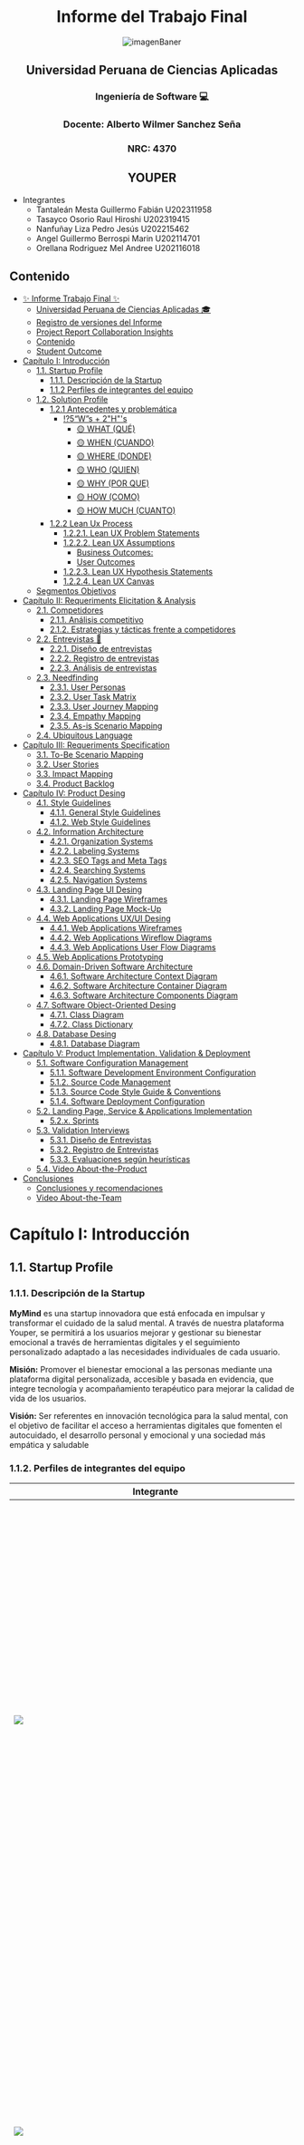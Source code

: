 <div align ="center">

# Informe del Trabajo Final
![imagenBaner](resources/Banner-UPC.png)

## Universidad Peruana de Ciencias Aplicadas
### Ingeniería de Software 💻
### Docente: Alberto Wilmer Sanchez Seña
### NRC: 4370
## YOUPER 


<div align = "left">

* Integrantes
    * Tantaleán Mesta Guillermo Fabián U202311958
    * Tasayco Osorio Raul Hiroshi U202319415
    * Nanfuñay Liza Pedro Jesús U202215462
    * Angel Guillermo Berrospi Marin U202114701
    * Orellana Rodriguez Mel Andree U202116018

<div>

## Contenido

- [✨ Informe Trabajo Final ✨](#-informe-trabajo-final-)
    - [Universidad Peruana de Ciencias Aplicadas 🎓](#universidad-peruana-de-ciencias-aplicadas-)
  - [Registro de versiones del Informe](#registro-de-versiones-del-informe)
  - [Project Report Collaboration Insights](#project-report-collaboration-insights)
  - [Contenido](#contenido)
  - [Student Outcome](#student-outcome)
- [Capítulo I: Introducción](#capítulo-i-introducción)
  - [1.1. Startup Profile](#11-startup-profile)
    - [1.1.1. Descripción de la Startup](#111-descripción-de-la-startup)
    - [1.1.2 Perfiles de integrantes del equipo](#112-perfiles-de-integrantes-del-equipo)
  - [1.2. Solution Profile](#12-solution-profile)
    - [1.2.1 Antecedentes y problemática](#121-antecedentes-y-problemática)
      - [⁉️5“W”s + 2"H"'s](#️5ws--2hs)
        - [🟡 WHAT (QUÉ)](#-what-qué)
        - [🟡 WHEN (CUANDO)](#-when-cuando)
        - [🟡 WHERE (DONDE)](#-where-donde)
        - [🟡 WHO (QUIEN)](#-who-quien)
        - [🟡 WHY (POR QUE)](#-why-por-que)
        - [🟡 HOW (COMO)](#-how-como)
        - [🟡 HOW MUCH (CUANTO)](#-how-much-cuanto)
    - [1.2.2 Lean Ux Process](#122-lean-ux-process)
      - [1.2.2.1. Lean UX Problem Statements](#1221-lean-ux-problem-statements)
      - [1.2.2.2. Lean UX Assumptions](#1222-lean-ux-assumptions)
        - [Business Outcomes:](#business-outcomes)
        - [User Outcomes](#user-outcomes)
      - [1.2.2.3. Lean UX Hypothesis Statements](#1223-lean-ux-hypothesis-statements)
      - [1.2.2.4. Lean UX Canvas](#1224-lean-ux-canvas)
  - [Segmentos Objetivos](#segmentos-objetivos)
- [Capítulo II: Requeriments Elicitation \& Analysis](#capítulo-ii-requeriments-elicitation--analysis)
  - [2.1. Competidores](#21-competidores)
    - [2.1.1. Análisis competitivo](#211-análisis-competitivo)
    - [2.1.2. Estrategias y tácticas frente a competidores](#212-estrategias-y-tácticas-frente-a-competidores)
  - [2.2. Entrevistas 📝](#22-entrevistas-)
    - [2.2.1. Diseño de entrevistas](#221-diseño-de-entrevistas)
    - [2.2.2. Registro de entrevistas](#222-registro-de-entrevistas)
    - [2.2.3. Análisis de entrevistas](#223-análisis-de-entrevistas)
  - [2.3. Needfinding](#23-needfinding)
    - [2.3.1. User Personas](#231-user-personas)
    - [2.3.2. User Task Matrix](#232-user-task-matrix)
    - [2.3.3. User Journey Mapping](#233-user-journey-mapping)
    - [2.3.4. Empathy Mapping](#234-empathy-mapping)
    - [2.3.5. As-is Scenario Mapping](#235-as-is-scenario-mapping)
  - [2.4. Ubiquitous Language](#24-ubiquitous-language)
- [Capítulo III: Requeriments Specification](#capítulo-iii-requeriments-specification)
  - [3.1. To-Be Scenario Mapping](#31-to-be-scenario-mapping)
  - [3.2. User Stories](#32-user-stories)
  - [3.3. Impact Mapping](#33-impact-mapping)
  - [3.4. Product Backlog](#34-product-backlog)
- [Capítulo IV: Product Desing](#capítulo-iv-product-desing)
  - [4.1. Style Guidelines](#41-style-guidelines)
    - [4.1.1. General Style Guidelines](#411-general-style-guidelines)
    - [4.1.2. Web Style Guidelines](#412-web-style-guidelines)
  - [4.2. Information Architecture](#42-information-architecture)
    - [4.2.1. Organization Systems](#421-organization-systems)
    - [4.2.2. Labeling Systems](#422-labeling-systems)
    - [4.2.3. SEO Tags and Meta Tags](#423-seo-tags-and-meta-tags)
    - [4.2.4. Searching Systems](#424-searching-systems)
    - [4.2.5. Navigation Systems](#425-navigation-systems)
  - [4.3. Landing Page UI Desing](#43-landing-page-ui-desing)
    - [4.3.1. Landing Page Wireframes](#431-landing-page-wireframes)
    - [4.3.2. Landing Page Mock-Up](#432-landing-page-mock-up)
  - [4.4. Web Applications UX/UI Desing](#44-web-applications-uxui-desing)
    - [4.4.1. Web Applications Wireframes](#441-web-applications-wireframes)
    - [4.4.2. Web Applications Wireflow Diagrams](#442-web-applications-wireflow-diagrams)
    - [4.4.3. Web Applications User Flow Diagrams](#443-web-applications-user-flow-diagrams)
  - [4.5. Web Applications Prototyping](#45-web-applications-prototyping)
  - [4.6. Domain-Driven Software Architecture](#46-domain-driven-software-architecture)
    - [4.6.1. Software Architecture Context Diagram](#461-software-architecture-context-diagram)
    - [4.6.2. Software Architecture Container Diagram](#462-software-architecture-container-diagram)
    - [4.6.3. Software Architecture Components Diagram](#463-software-architecture-components-diagram)
  - [4.7. Software Object-Oriented Desing](#47-software-object-oriented-desing)
    - [4.7.1. Class Diagram](#471-class-diagram)
    - [4.7.2. Class Dictionary](#472-class-dictionary)
  - [4.8. Database Desing](#48-database-desing)
    - [4.8.1. Database Diagram](#481-database-diagram)
- [Capítulo V: Product Implementation, Validation \& Deployment](#capítulo-v-product-implementation-validation--deployment)
  - [5.1. Software Configuration Management](#51-software-configuration-management)
    - [5.1.1. Software Development Environment Configuration](#511-software-development-environment-configuration)
    - [5.1.2. Source Code Management](#512-source-code-management)
    - [5.1.3. Source Code Style Guide \& Conventions](#513-source-code-style-guide--conventions)
    - [5.1.4. Software Deployment Configuration](#514-software-deployment-configuration)
  - [5.2. Landing Page, Service \& Applications Implementation](#52-landing-page-service--applications-implementation)
    - [5.2.x. Sprints](#52x-sprints)
  - [5.3. Validation Interviews](#53-validation-interviews)
    - [5.3.1. Diseño de Entrevistas](#531-diseño-de-entrevistas)
    - [5.3.2. Registro de Entrevistas](#532-registro-de-entrevistas)
    - [5.3.3. Evaluaciones según heurísticas](#533-evaluaciones-según-heurísticas)
  - [5.4. Video About-the-Product](#54-video-about-the-product)
- [Conclusiones](#conclusiones)
  - [Conclusiones y recomendaciones](#conclusiones-y-recomendaciones)
  - [Video About-the-Team](#video-about-the-team)

# Capítulo I: Introducción

## 1.1. Startup Profile

### 1.1.1. Descripción de la Startup

**MyMind** es una startup innovadora que está enfocada en impulsar y transformar el cuidado de la salud mental. A través de nuestra plataforma Youper, se permitirá a los usuarios mejorar y gestionar su bienestar emocional a través de herramientas digitales y el seguimiento personalizado adaptado a las necesidades individuales de cada usuario.

**Misión:** Promover el bienestar emocional a las personas mediante una plataforma digital personalizada, accesible y basada en evidencia, que integre tecnología y acompañamiento terapéutico para mejorar la calidad de vida de los usuarios.

**Visión:** Ser referentes en innovación tecnológica para la salud mental, con el objetivo de facilitar el acceso a herramientas digitales que fomenten el autocuidado, el desarrollo personal y emocional y una sociedad más empática y saludable

### 1.1.2. Perfiles de integrantes del equipo

| Integrante | Descripción |
|-|-|
| |  |
| <img src="resources/PedroNanfuñay_Profile.jpg"> | Me llamo Pedro Jesús Nanfuñay Liza, estudiante de la carrera de Ingeniería de Software. Me considero una persona responsable, perseverante y siempre dispuesto a trabajar en equipo. Tengo conocimientos en lenguajes de programación como C++ y Python; en desarrollo web como HTML, CSS y JavaScript; en base de datos relacionales y no relacionales como SQL y MongoDB; y en frameworks como Angular y PrimeVue. Espero poder aportar de manera positiva al equipo y cumplir con los objetivos establecidos. |
| <img src="resources/Angel_Berrospi_Profile.jpg"> | Me llamo Angel Guillermo Berrospi, soy estudiante de ingeniería de software, me considero una persona responsable y sociable con mis compañeros dando siempre alternativas de solución ante los problemas, me gusta aprender más sobre la tecnología y cómo progresa conforme pase el tiempo. Puedo brindar aporte al equipo por los conocimientos de programación cómo C++, SQL, y un poco de Python, HTML y CSS. Por lo tanto de esta forma trato de mejorar siempre cómo persona y profesional. |
| <img src="resources/GuillermoTantalean_Profile.jpg" width="500"> | Me llamo Guillermo Tantaleán, soy estudiante de la carrera de Ingeniería de Software, actualmente cursando el quinto ciclo. Tengo habilidades para comunicarme acertivamente, me enfoco en el desarrollo de aplicaciones web y móvil, tengo conocimientos de business management, leadership, emprendimientos y negocios. Soy un amante de la tecnología y del buen café. Tengo buenas habilidades de trabajo en equipo. Domino lenguajes como Swift, Python, y C++. |
| |  |
| |  |

## 1.2. Solution Profile

### 1.2.1 Antecedentes y problemática

| LAS 5W y 2H | Pregunta | Descripción |
|-------------|----------|-------------|
| What? | ¿Cuál es el problema?  | La falta de acceso oportuno, económico y personalizado a procesos terapéuticos, agravada por barreras como el costo, el tiempo y la escasa disponibilidad de atención profesional. Esto impide que muchas personas enfrenten adecuadamente sus problemas de salud mental. |
| Why? | ¿Cuál es la causa del problema? | La causa del problema surge de diversos factores personales, como los antecedentes familiares, experiencias traumáticas, consumo de sustancias, estigmatización, y factores sociales recientes como la pandemia del Covid-19, que aumentó un 25% la prevalencia mundial de ansiedad y depresión (OMS, 2022). |
| When? | ¿Cuándo surge el problema? | Aunque el problema ha existido desde hace años, se intensificó notablemente durante la pandemia de Covid-19, donde el confinamiento, el aislamiento social y la incertidumbre provocaron un fuerte impacto en la salud emocional a nivel global. |
| Where? | ¿Dónde surge el problema? | El problema tiene un alcance global, con mayor impacto en situaciones de pobreza extrema, experiencias traumáticas, o en regiones donde el acceso a un proceso terapéutico sea escaso. Según la última edición del Atlas de Salud Mental de la OMS reveló que en 2020 los gobiernos de todo el mundo destinaron a la salud, por término medio, poco más del 2% de sus presupuestos de salud, y numerosos países de ingresos bajos comunicaron disponer de menos de un trabajador de salud mental por cada 100 000 habitantes. (OMS, 2022) |
| Who? | ¿Quiénes son afectados? | Los principales afectados son los jóvenes y adultos que enfrentan altos niveles de estrés, ansiedad, o dificultades emocionales y no cuentan con recursos o tiempo suficiente para recibir atención profesional. En el caso de los niños o adolescentes, la pandemia afectó el proceso de socialización y de educabilidad, informa Campodónico. (Redacción National Geographic, 2022) |
| How? | ¿Cómo se manifiesta el problema? | A través de la falta de soluciones digitales enfocadas en facilitar el acompañamiento terapéutico continuo. Las iniciativas existentes suelen ser costosas  o poco adaptadas a las realidades emocionales de los usuarios. |
| How Much? | ¿Cuál es la magnitud del problema? | A nivel personal, puede derivar en trastornos crónicos, aislamiento o riesgo suicida que fueron causas de experiencias tales como la pérdida del empleo, distanciamiento social, fallecimiento de seres cercanos o el temor a contagiar a otros . A nivel social, genera sobrecarga en los sistemas de salud, pérdida de productividad y deterioro del bienestar general. |

## 1.2.2 Lean Ux Process

## 1.2.2.1. Lean Ux Problem Statment
###
Para los adultos jóvenes y profesionales con alta carga laboral que sufren de ansiedad, estrés, baja autoestima y otros transtornos emocionales, quienes enfrentan barreras como el costo elevado, la estigmación y la falta de acceso a atención de salud mental adecuada, el problema es que no tienen acceso a una solución personalizada, accesible y efectiva que se adapte a sus necesidades emocionales y les brinde apoyo emocional continuo.

## 1.2.2.2. Lean UX Assumptions
### 
- Assumptions 1: Los usuarios tienen dificultades para acceder a atención de salud mental debido a 
barreras como el costo, la estigmación o la falta de tiempo.
- Assumptions 2: Las herramientas digitales, como la inteligencia artificial y la terapia cognitivo-conductual, pueden ser efectivas para mejorar el bienestar emocional de los usuarios si están bien personalizadas y adaptadas.
- Assumptions 3: Los usuarios valoran la personalización de su experiencia, como la adaptación a sus necesidades emocionales y su progreso.
- Assumptions 4: El seguimiento constante de las emociones, la meditación, los ejercicios de respiración y el uso de sonidos relajantes ayudan a reducir los niveles de estrés y mejorar la calidad de vida.
- Assumptions 5: La integración de herramientas para que los profesionales de salud mental sigan el progreso de sus pacientes, aumenta la efectividad de la intevención y el bienestar a largo plazo.
  
## 1.2.2.3. Lean UX Hypothesis Statements
###
- Hypothesis 1: Si los usuarios pueden acceder a un acompañamiento emocional personalizado, basado en inteligencia artificial y TCC, entonces experimentarán una mejora significativa en su bienestar emocional.
- Hypothesis 2: Si los usuarios tienen la opción de personalizar su experiencia en la plataforma, adaptándola a sus necesidades emocionales específicas, entonces se comprometerán más con la aplicación y continuarán usándola a largo plazo.
- Hypothesis 3: Si Youper permite a los profesionales de salud mental realizar un seguimiento eficaz del progreso de sus pacientes, entonces los pacientes tendrán un mejor manejo de su salud mental y se sentirán más apoyados.
- Hypothesis 4: Si se integran funcionalidades como meditaciones guiadas, música relajante y sonidos de naturaleza, los usuarios experimentarán una reducción del estrés y una mejora en la calidad del sueño.

## 1.2.2.4. Lean UX Canvas
![image_Lean_Ux_Canvas](resources/Lean_Ux_Canvas.jpg)

# 2. Capítulo 2: Requirements Elicitation & Analysis
## 2.1 Competidores
### 2.1.1 Análisis Competitivo

<table>
  <tr>
    <th colspan="22">Competitive Analysis Landscape</th>
  </tr>
  <tr>
    <td colspan="1">¿Por qué llevar a cabo el análisis?</td>
    <td colspan="17">Para identificar ventajas y debilidades comparativas entre Youper y los principales actores del mercado del bienestar emocional digital. Headspace es un referente global, por lo tanto entender su enfoque ayuda a posicionar mejor la propuesta de valor de Youper.
</td>
  </tr>
  <tr>
    <td colspan="2"></td>
    <td>Youper<br><img src="/resources/youper_logo.jpeg" width = "700" alt="Logo de Youper"></td>
    <td>Headspace<br><img src="/resources/headspace_logo.png" alt="Logo de Headspace"></td>
    <td>Calm<br><img src="/resources/calm_logo.png" alt="Logo de Calm"></td>
    <td>Meditopia<br><img src="/resources/meditopia_logo.png" alt="Logo de Meditopia"></td>
</tr>
  <tr>
    <td rowspan="2">Perfil</td>
    <td>Overview</td>
    <td>Youper es una app de bienestar emocional que combina inteligencia artificial, terapia cognitivo-conductual (TCC) y tecnologías IoT para ayudar a los usuarios a gestionar el estrés, mejorar la autoestima y regular sus emociones. Ofrece una experiencia personalizada basada en respuestas emocionales, datos fisiológicos y objetivos personales.
</td>
    <td>Headspace es una plataforma digital que ofrece herramientas para la salud mental y el bienestar emocional. Sus servicios incluyen meditación guiada, música relajante, artículos educativos y coaching personalizado. 
</td>
    <td>Calm es una aplicación enfocada en mejorar el bienestar mental y la calidad del sueño. Ofrece meditaciones guiadas, sonidos de la naturaleza, historias para dormir y contenido audiovisual diseñado para reducir el estrés, promover la relajación y generar hábitos de mindfulness.</td>
    <td>Meditopia es una aplicación de meditación y bienestar emocional que ofrece herramientas para mejorar la calidad del sueño, reducir la ansiedad y cultivar el mindfulness. Está disponible en múltiples idiomas y destaca por su accesibilidad y diversidad de contenido.
</td>
</tr>
  <tr>
  <td>Ventaja competitiva ¿Qué valor ofrece a los clientes?</td>
    <td>Youper se distingue por ofrecer una experiencia emocional altamente personalizada, combinando IA, psicología y dispositivos IoT. A diferencia de otras apps, adapta sus recomendaciones en tiempo real y permite seguimiento terapéutico, integrando datos emocionales y fisiológicos.</td>
    <td>La marca cuenta con una fuerte presencia global, respaldo científico, contenido exclusivo de alta calidad y asociaciones con instituciones de salud. Su enfoque está validado clínicamente y sus recursos son variados y accesibles.
</td>
    <td>Ofrece una experiencia de usuario muy pulida, con contenido exclusivo (como historias narradas por celebridades), gran variedad de formatos (música, video, sesiones guiadas), y disponibilidad en múltiples dispositivos Apple, incluyendo Vision Pro y Apple TV.
</td>
    <td>Meditopia ofrece una experiencia más personalizada que otras apps similares, permitiendo adaptar las sesiones diarias según el estado emocional del usuario. Además, está fuertemente localizada y es accesible en una amplia gama de dispositivos.
</td>
    </tr>
<tr>
    <td rowspan="2">Perfil de Marketing</td>
    <td>Mercado Objetivo</td>
    <td>Youper está dirigido a jóvenes y adultos que enfrentan ansiedad, estrés o dificultades emocionales, así como a profesionales de la salud mental que buscan herramientas digitales para complementar sus terapias.</td>
    <td>Adultos jóvenes y trabajadores con altos niveles de estrés, problemas de sueño, o ansiedad cotidiana. También es usada por instituciones y empresas como herramienta de bienestar laboral.
</td>
    <td>Usuarios adultos y jóvenes que buscan mejorar su bienestar emocional, dormir mejor o tener momentos de relajación guiada. También personas que buscan contenido accesible y relajante en formatos atractivos.
</td>
    <td>Jóvenes y adultos interesados en el autocuidado, especialmente en países de habla no inglesa donde otras apps tienen menor presencia. También personas que valoran la personalización diaria y las meditaciones sin guía.
</td>
  </tr>
  <tr>
  <td>Estrategias de Marketing</td>
    <td>La app se posicionará mediante contenido emocional en redes sociales, campañas temáticas en fechas clave, alianzas con universidades y empresas, y el uso de testimonios reales para generar conexión y confianza.</td>
    <td>Campañas digitales en redes sociales, presencia en plataformas como YouTube y Spotify, partnerships con empresas (ej. LinkedIn Learning), marketing basado en contenido y testimonios de usuarios.
</td>
    <td>Marketing digital de alto impacto, storytelling emocional en redes sociales, uso de celebridades como embajadores de marca, alianzas estratégicas y una estética visual muy cuidada que refuerza el concepto de calma y bienestar.
</td>
    <td>Enfoque en campañas digitales localizadas, fuerte presencia en plataformas móviles, uso de notificaciones diarias con mensajes inspiradores y una propuesta de valor enfocada en salud emocional asequible y diaria.
</td>
    </tr>
<tr>
    <td rowspan="3">Perfil de Producto</td>
    <td>Productos y Servicios</td>
    <td>Youper ofrece módulos personalizados, meditaciones, sonidos relajantes, ejercicios de respiración, recomendaciones dinámicas por IA, y herramientas para el seguimiento de emociones, incluyendo integración con dispositivos IoT.</td>
    <td>Meditaciones guiadas, Música relajante y sonidos de la naturaleza, Ejercicios de respiración, Coaching personalizado, Artículos y contenido educativo</td>
    <td>Meditaciones guiadas, Historias para dormir narradas por celebridades, Música relajante y sonidos naturales, Herramientas de respiración, Masterclasses y programas multisesión</td>
    <td>Meditaciones guiadas personalizadas, Música y sonidos naturales, Temporizador de meditación libre, Citas diarias e inspiraciones, Retos con amigos y seguimiento personal</td>
  </tr>
  <tr>
  <td>Precios y Costos</td>
    <td>Opera bajo un modelo freemium: acceso gratuito limitado y versión premium desde $5.99/mes, que desbloquea funciones avanzadas como personalización, estadísticas emocionales y herramientas para profesionales.</td>
    <td>Modelo freemium. La app ofrece contenido gratuito limitado y una suscripción premium con acceso completo (Headspace Premium).</td>
    <td>Freemium con opción de suscripción premium (Calm Premium) que desbloquea más de 100 horas de contenido exclusivo.</td>
    <td>Freemium con suscripción premium que desbloquea todo el contenido (Meditopia Premium). Ofrece precios competitivos, especialmente en países emergentes.
</td>
    </tr>
<td>Canales de distribución (Web y/o Móvil)</td>
    <td>Youper estará disponible como app móvil en App Store y Google Play, y también como Web App responsive. Su landing page funcionará como canal principal de conversión y contará con versiones adaptadas para usuarios individuales y convenios institucionales (B2B).</td>
    <td>Disponible vía Web, App Store (iOS, iPadOS, macOS), Google Play (Android), Apple Watch, Apple TV, y Apple Vision.</td>
    <td>Disponible en App Store y Google Play. También compatible con iPhone, iPad, Apple TV, Apple Watch, Mac y Apple Vision.</td>
    <td>Disponible en App Store y Google Play. Compatible con iPhone, iPad, Apple Watch, iPod touch y Mac. También sincroniza con Apple Health.</td>
<tr>
    <td rowspan="4">Análisis SWOT</td>
    <td>Fortalezas</td>
    <td>- Alta personalización gracias a IA + cuestionarios emocionales + datos IoT.<br><br>- Enfoque estructurado basado en TCC (modelo clínico).<br><br>- Potencial de integración en procesos terapéuticos reales (uso por parte de profesionales).</td>
    <td> -Reconocimiento global de marca<br><br>- Amplia biblioteca de contenido<br><br>- Enfoque clínico y validado</td>
    <td>- Altísima calidad visual y sonora<br><br>- Colaboraciones con figuras públicas<br><br>- 	Multiplataforma avanzada (compatible con dispositivos Apple de última generación)</td>
    <td>- Personalización emocional diaria<br><br>- Accesible en múltiples idiomas<br><br>- Sincronización con dispositivos Apple</td>
  </tr>
  <tr>
<td>Debilidades</td>
    <td>- Al ser un producto aún en desarrollo, existe una falta de comunidad sólida o reputación establecida.<br><br>- dAlgunas funciones clave aún están en fase de planificación o pruebas, lo que limita su alcance actual.<br><br>- Alta dependencia de la precisión del feedback emocional proporcionado por el usuario.</td>
    <td>- Precio elevado para ciertos segmentos<br><br>-Menor personalización emocional<br><br>-Interfaz no tan flexible o adaptable a nichos específicos</td>
    <td>- Costos relativamente altos para usuarios de bajos ingresos<br><br>- Experiencia poco personalizada<br><br>- Puede sentirse más como una app de entretenimiento que de terapia emocional</td>
    <td>- Interfaz menos moderna comparada con Calm o Headspace<br><br>- Falta de integración con terapeutas o seguimiento profesional<br><br>- Algunos contenidos no tan profundos</td>
    </tr>
  <tr>
<td>Oportunidades</td>
    <td>- Expansión a mercados emergentes con alta demanda de salud emocional.<br><br>- Alianzas con universidades y clínicas para uso institucional..<br><br>- Creciente apertura de los usuarios a hablar y gestionar emociones desde lo digital.</td>
    <td>- Expansión en el mercado hispanohablante.<br><br>- Integración con IoT y wearables más avanzados.<br><br>- Enfoques más especializados (ej. ansiedad social, relaciones).</td>
    <td>- Integración con IoT y wearables.<br><br>- Contenido localizado y multilingüe para nuevos mercados.<br><br>- Expansión del contenido a públicos escolares o corporativos.</td>
    <td>- Expansión en mercados hispanohablantes.<br><br>- Integración con IoT para seguimiento emocional.<br><br>- Alianzas con especialistas en salud mental.</td>
</tr>
  <tr>
<td>Amenazas</td>
    <td>- Competidores grandes con fuerte inversión publicitaria (Headspace, Calm).<br><br>-Saturación del mercado de apps de meditación con propuestas similares.<br><br>- Riesgos relacionados con la privacidad de los datos emocionales o de salud.</td>
    <td>- Competencia creciente en apps de salud emocional.<br><br>- Saturación del mercado de meditación.<br><br>- Barreras culturales para la adopción en ciertos mercados.
</td>
    <td>- Competidores con enfoque más terapéutico o con inteligencia artificial (como Youper o Aura).<br><br>- Dependencia de contenido exclusivo puede dificultar escalabilidad.<br><br>- Cambios en políticas de plataformas móviles (Apple/Google).</td>
    <td>- Apps con contenido más especializado o con IA (como Aura o Youper).<br><br>- Pérdida de usuarios ante plataformas más visuales.<br><br>- Cambios en políticas de suscripción móvil.</td>
</tr>
</table>

### 2.1.2. Estrategias y tácticas frente a competidores.
Youper aplicará una estrategia centrada en la diferenciación a través de la personalización emocional guiada y un enfoque terapéutico basado en TCC, en contraste con la experiencia más generalista de Calm, Headspace y Meditopia. Aprovechará las debilidades de estos competidores —como la falta de contenido contextualizado culturalmente y la limitada personalización emocional— para posicionarse como una solución más empática, local y adaptada a las necesidades reales de los usuarios hispanohablantes. Como táctica, se integrarán algoritmos simples desde el onboarding para ofrecer recomendaciones personalizadas desde el primer uso, junto a contenido con voces y ejemplos propios del contexto latinoamericano. Además, se impulsarán campañas emocionales en fechas clave para aprovechar el creciente interés en salud mental. Para mitigar amenazas como la saturación del mercado y la desconfianza frente al uso de datos personales, Youper comunicará con transparencia su política de privacidad y reforzará la confianza a través de prácticas éticas y testimonios reales. De este modo, la startup busca construir una propuesta de valor clara, cercana y clínicamente fundamentada frente a sus principales competidores.
## 2.2. Entrevistas.
### 2.2.1. Diseño de entrevistas.
### 2.2.2. Registro de entrevistas.
### 2.2.3. Análisis de entrevistas.


## 2.3. Needfinding

### 2.3.1. User Personas

![image_User_Persona_1](resources/User_Personas.png)

### 2.3.2. User Task Matrix

#### Se presenta cada tarea con su Frecuencia e importancia segun el tipo de usuario, Customer o Proveedor, en el cual podemos identificar las prioridades segun tipo de user.

![image_user_matrix](resources/USER_MATRIX.png)

### 2.3.3. User Journey Mapping


![Image_Journey_Mapping](resources/USER_JOURNEY_MAPPING.png)

### 2.3.4. Empathy Mapping
#### Se presentan los tres Empathy Mapping, uno para cada segmento objetivo en el cual se empatiza con el tipo de usuario.

#### * User Empathy Mapping joven
![image_empathy_mapping_1](resources/UTM_S1.png)
#### * User Empathy Mapping adulto
![image_empathy_mapping_2](resources/UTM_S2.png)
#### * User Empathy Mapping psicóloga
![image_empathy_mapping_3](resources/UTM_S3.png)

### 2.3.5. As-is Scenario Mapping.


## 2.4. Ubiquitous Language

En **Domain-Driven Design (DDD)**, el “**Ubiquitous Language**” consiste en definir un vocabulario compartido que sea comprendido por todo el equipo: desarrolladores, diseñadores, expertos en salud mental y usuarios clave. Este lenguaje común garantiza claridad conceptual y facilita la implementación técnica coherente con el dominio del problema.

**Usuario (User):**  
Persona que utiliza la aplicación para mejorar su bienestar emocional. Puede ser un joven adulto, un adulto con estrés laboral o un especialista en salud mental.

**Estado Emocional (Emotional State):**  
Representación actual del estado anímico del usuario, basado en su autopercepción y en datos recogidos por el sistema.

**Módulo Terapéutico (Therapeutic Module):**  
Conjunto de actividades, ejercicios o contenidos diseñados para abordar un tema específico como ansiedad, autoestima, relaciones, estrés o sueño.

**Ruta Personalizada (Personalized Path):**  
Secuencia adaptativa de módulos y ejercicios recomendados por el sistema según el perfil y estado emocional del usuario.

**Ejercicio Emocional (Emotional Exercise):**  
Actividades prácticas como meditación, respiración guiada, escritura terapéutica o visualizaciones que ayudan a regular emociones.

**Seguimiento Emocional (Emotional Tracking):**  
Registro regular de emociones que permite analizar el progreso del usuario y ajustar recomendaciones.

**Diario Emocional (Emotional Journal):**  
Espacio personal donde el usuario escribe sobre su día, emociones y reflexiones como parte del proceso terapéutico.

**Especialista (Specialist):**  
Profesional de la salud mental que utiliza la plataforma para hacer seguimiento del progreso emocional de sus pacientes, interpretar métricas e intervenir si es necesario.

**Alerta de Riesgo Emocional (Emotional Risk Alert):**  
Notificación automática que se activa cuando se detectan señales de deterioro emocional o patrones de riesgo.

**Sesión Terapéutica (Therapeutic Session):**  
Encuentro estructurado entre el especialista y el paciente, ya sea presencial o digital, registrado en la plataforma.

**IoT Emocional (Emotional IoT):**  
Dispositivos inteligentes que recogen datos físicos del usuario (frecuencia cardíaca, calidad del sueño, etc.) para enriquecer el análisis emocional.

**Panel de Bienestar (Wellness Dashboard):**  
Interfaz donde se visualizan indicadores clave del estado emocional, progreso en módulos y recomendaciones activas.

# Capítulo III: Requeriments Specification
## 3.1. To-Be Scenario Mapping. 

En esta sección, se detallan las fases principales del proceso optimizado de acompañamiento emocional mediante la aplicación **Youper**, diseñada para atender las necesidades específicas de cada segmento de usuario. Se explica cómo la automatización inteligente, el análisis emocional en tiempo real y la personalización dinámica transforman la experiencia del usuario. Esta estrategia permite que tanto los usuarios como los especialistas en salud mental puedan enfocarse en el bienestar emocional con mayor eficacia, tomando decisiones más informadas y centradas en datos emocionales recolectados de forma continua.

### Segmento 1: Jóvenes Adultos en búsqueda de regulación emocional y autoconocimiento
![image_empathy_mapping_1](resources/ScenarioMap1.png)

### Segmento 2: Adultos Profesionales con Estrés Crónico y Alteraciones del Sueño
![image_empathy_mapping_1](resources/ScenarioMap2.png)

### Segmento 3: Especialistas en Salud Mental que optimizan el acompañamiento terapéutico digital
![image_empathy_mapping_1](resources/ScenarioMap3.1.png)





## 3.2. User Stories. 
## 3.3. Impact Mapping. 
## 3.4. Product Backlog. 

# Capítulo IV: Product Design

## 4.1. Style Guidelines

Las Style Guidelines son un conjunto de reglas fundamentales que definen y detallan los elementos de diseño y comunicación de un proyecto para asegurar una comunicación visual coherente y profesional. Para Youper, definiremos criterios como colores, tipografía y estructura para diseñar la landing page y web application.

### 4.1.1. General Style Guidelines

**Branding:**
<br>Para la creación del logo de nuestro producto Youper, se ha optado por un diseño minimalista que refleja el objetivo de la aplicación. El aspecto del logo se compone del ícono de una hoja con detalles de ramas de un cerebro, lo que refleja la vida y el bienestar, acompañado de un corazón que refleja el bienestar y amor propio.

<img src="resources/youper_logo.jpeg" alt="Logo_Youper" width="400" height="400">

<br>**Typography:**
<br>Para la elección de las tipografías que utilizaremos para Youper, se han seleccionado fuentes simples y modernas que transmitan la estética de la aplicación. A continuación, se presentan las tipografías utilizadas para Youper:

<br>- **Mada:** Tipografía de estilo árabe modernista. Se caracteriza por descendentes bajos, contornos abiertos y formas de bajo contraste, lo que lo hace adecuado para señalización, tamaños de punto pequeños e interfaces de usuario. Transmite un sentimiento modernista y simplista.

<br>![Mada Font](resources/Mada_Font.png) <br>

<br>- **Koulen:** Fuente tipográfica ideal para titulares, títulos y subtítulos, e incluso diseños de banners. Sus características los hacen ideales para crear texto impactante y atractivo. <br>

<br>![Koulen Font](resources/Koulen_Font.png) <br>

**Colors:**
<br>Los colores son los encargados de brindar la primera percepción visual de los usuarios. En este contexto, la paleta de colores seleccionados para Youper está conformada por morado como tonalidad principal, que simboliza el pensamiento, delicadeza y espiritualidad. Por otro lado, el color amarillo simboliza la alegría, optimismo y la creatividad. Como tonalidades secundarias se hace uso de variedades cromáticas del color blanco, negro y plomo. Esta paleta asegura que se transmita un mensaje positivo a los usuarios.

<br>A continuación se presentan los colores seleccionados:

<br>- **Cool Gray (#A1A4C7):** Un tono gris suave con matices azulados que transmite calma, profesionalismo y modernidad.

<br>![Cool Gray Color](resources/Coolgray_Color.png)

<br>- **Lavender (web) (#D4D7F2):** Un púrpura claro con matices rosados, asociado a la delicadeza, tranquilidad y creatividad.

<br>![Lavender Color](resources/Lavender_Color.png)

<br>- **Xanthous (#FFC965):** Un amarillo vibrante con matices dorados que transmite energía, optimismo y calidez.

<br>![Xanthous Color](resources/Xanthous_Color.png)

<br>- **Hundayi yellow (#F6B253):** Un amarillo fuerte y moderno. Transmite innovación y visibilidad.

<br>![Hundayi Yellow Color](resources/HundayiYellow_Color.png)

<br>- **White smoke (#F2F2F2):** Un blanco grisáceo muy tenue, que brinda una sensación de limpieza, suavidad y ligereza.

<br>![White Smoke Color](resources/WhiteSmoke_Color.png)

<br>- **Jet (#353531):** Un negro profundo con ligeros toques grisáceos, que representa elegancia, misterio y firmeza.

<br>![Jet Color](resources/Jet_Color.png)

<br>- **Black (#000000):** El color más oscuro. Transmite sofisticación, poder y sobriedad.

<br>![Black Color](resources/Black_Color.png)

<br>- **Silver (#A4A2A2):** Un gris metálico brillante que representa modernidad, tecnología y elegancia con un toque futurista.

<br>![Silver Color](resources/Silver_Color.png)

<br>**Spacing:**
<br>Youper está diseñado para ofrecer una experiencia visual relajante y emocionalmente armoniosa. A continuación, se detallan las especificaciones de espaciado recomendadas para lograr una interfaz accesible, clara y centrada en el bienestar del usuario:

<br>**Espaciado entre líneas (line-height):**<br>
<br>**- Texto de cuerpo:**
<br>El espaciado entre líneas debe ser de 1.5 a 1.7 veces el tamaño de la fuente. Este rango brinda una sensación de amplitud y calma visual, facilitando la lectura sin generar fatiga ocular.

<br>**Espaciado entre párrafos:**<br>
<br>- **Margen inferior:**
<br>Cada párrafo debe tener un margen inferior de al menos 130% del tamaño de la fuente. Esta separación ayuda a procesar cada bloque de contenido como una idea completa, favoreciendo la comprensión emocional y cognitiva.

<br>**Margen y espaciado alrededor de elementos de la interfaz:**<br>
<br>- **Espacio entre componentes de UI (cards, botones, inputs, etc.):**
<br>Mantener mínimo 24 píxeles de separación. Este margen promueve una sensación de orden y reduce la sobrecarga cognitiva, especialmente en secciones densas o funcionales.

<br>**Espaciado entre secciones o módulos:**<br>
<br>**- Margen superior e inferior:**
<br>Debe aplicarse un margen de mínimo 60 píxeles entre bloques de contenido o secciones temáticas. Esto refuerza una estructura clara y ayuda a separar emocionalmente los distintos momentos de navegación (ej. exploración, reflexión, acción).

<br>**Espaciado entre elementos de menú y navegación:**<br>
<br>**- Espacio horizontal entre ítems de menú:**
<br>Cada elemento debe tener al menos 18 píxeles de espacio lateral. Esta distancia mejora la precisión al interactuar y brinda una apariencia limpia y accesible, incluso desde dispositivos móviles.

<br>**Espaciado alrededor de imágenes e ilustraciones:**<br>
<br>- **Margen alrededor de recursos visuales:**
<br>Las imágenes, íconos y gráficos deben tener un margen mínimo de 25 píxeles alrededor. Esto refuerza su rol como elementos de apoyo emocional o informativo, sin invadir el texto.

<br>**Espaciado en el pie de página (footer):**<br>
<br>- **Margen superior e inferior:**
<br>El pie de página debe estar separado del contenido principal con un espacio de entre 50 a 70 píxeles. Esto le da aire y evita que se perciba como una extensión aglomerada del contenido anterior.

### 4.1.2. Web Style Guidelines

Para Youper, planeamos desarrollar una plataforma web que tenga un enfoque de elegancia y sencillez que ofrezca una experiencia cómoda y eficiente para los usuarios. Por lo tanto, implementaremos un diseño adaptable (conocido como Web Responsive Design) con el objetivo de optimizar la presentación de la información en cualquier dispositivo. Esto asegurará que el contenido se mantenga intacto.

- **Panel de control principal:** Los usuarios podrán visualizar su panel de control personal que le permitirá gestionar sus emociones del día, así como acceso a botones que lo llevarán a las herramientas que ofrece la aplicación.
- **Herramientas de apoyo:** Se le ofrecerá al usuario muchas herramientas que lo apoyarán a llevar y gestionar sus emociones de manera más eficiente, utilizando guías paso a paso como documentos, videos, ejercicios de respiración, etc.
- **Mensajes y Comunicación:** Los usuarios podrán comunicarse fácilmente con otros usuarios en la sección de comunidades o con su terapeuta personal.

## 4.2. Information Architecture

### 4.2.1. Organization System

1. **Landing Page e Inicio de la Aplicación:**
   <br> **Tipo de organización visual:** Jerárquica
   <br> La landing page presentará y destacará información más relevante al principio como las características y beneficios de Youper. Por otro lado, la pantalla de inicio destacará elementos clave como el estado emocional del usuario, recomendaciones personalizadas y accesos rápidos a sesiones guiadas. Esto se logrará mediante mayor tamaño, colores llamativos y ubicaciones estratégicas, dirigiendo la atención del usuario hacia lo más importante de forma inmediata.
  
2. **Módulos Terapéuticos y Ejercicios Guiados:**
   <br> **Tipo de organización visual:** Secuencial
   <br> Se implementará este tipo de organización en secciones en módulos terapeúticos o de ejercicios guiados como respiración consciente o rutinas de sueño. En ellas, la información estará diseñada de manera progresiva, guiando al usuario paso por paso a través de cada actividad. Esta estructura facilita la comprensión y la ejecución ordenada de cada ejercicio.

3. **Herramientas y Recursos Interactivos:**
   <br> **Tipo de organización visual:** Matricial
   <br> Se aplicará en la sección de herramientas y recursos, donde se ofrecen contenidos como videos, podcasts y documentos. El usuario podrá filtrarlos o combinarlos por criterios, facilitando una exploración personalizada.

4. **Exploración de Contenido Emocional:**
   <br> **Esquema de categorización:** Por Tópicos
   <br> Los recursos estarán organizados por temas como ansiedad, autoestima, estrés, insomnio o relaciones interpersonales. Esto permitirá a los usuario acceder rápida y eficientemente al contenido más relevante para su situación emocional.

5. **Historial de Progreso del Usuario:**
   <br> **Esquema de categorización:** Cronológico
   <br> Se registrará las actividades realizadas por los usuarios mediante el historial, ordenados por fecha. Lo que permitirá una visualización más clara de su evolución emocional y el seguimiento de su proceso terapéutico.

6. **Contenido Personalizado por Perfil de Usuario:**
  <br>**Esquema de categorización:** Según Audiencia
  <br>Los contenidos se adaptarán según el perfil del usuario:

   - **Jóvenes adultos:** Recursos enfocados en identidad, autoestima y estrés académico.

   - **Adultos con alta carga laboral:** Contenidos sobre insomnio, manejo del estrés y burnout.

   - **Especialistas en salud mental:** Acceso a guías clínicas y recursos especializados.
 
7. **Búsqueda de Contenido:**
   <br> **Esquema de categorización:** Alfabético
  <br> Se aplicará en la búsqueda por orden alfabético para la búsqueda del contenido. Esto facilitará el acceso rápido a definiciones, términos o técnicas específicas.

## 4.8. Database Design.
La elección del sistema de gestión de bases de datos (DBMS) es un factor fundamental para garantizar la eficiencia, escalabilidad y mantenibilidad de una aplicación web como Youper. A continuación, se presenta una comparación entre tres sistemas ampliamente utilizados en el desarrollo de software: MySQL, SQL Server y MongoDB.

**Comparación de DBMS**

<table>
  <thead>
    <tr>
      <th>Base de Datos</th>
      <th>Ventajas</th>
      <th>Desventajas</th>
    </tr>
  </thead>
  <tbody>
    <tr>
      <td style="text-align: center;">
        <img src="/resources/mysql_logo.png" alt="mysql-logo" style="width: 250px; height:auto;  margin: 0 auto;" />
      </td>
      <td>
        <ul>
          <li>Código abierto, con una comunidad de soporte activa y amplia documentación.</li>
          <li>Compatible con diversas plataformas y lenguajes de programación.</li>
          <li>Buen rendimiento para aplicaciones web con estructuras de datos relacionales.</li>
        </ul>
      </td>
      <td>
        <ul>
          <li>Menos eficiente para manejar estructuras de datos no relacionales o muy complejas.</li>
          <li>Carece de algunas funciones avanzadas que sí ofrecen otros motores, como SQL Server.</li>
          <li>Opciones de escalabilidad limitadas comparadas con soluciones NoSQL como MongoDB.</li>
        </ul>
      </td>
    </tr>
    <tr>
      <td style="text-align: center;">
        <img src="/resources/sql-server.svg" alt="sql-server-logo" style="width: 250px; height:auto;  block; margin: 0 auto;" />
      </td>
      <td>
        <ul>
          <li>Excelente integración con el ecosistema Microsoft (Visual Studio, Azure, etc.).</li>
          <li>Alto soporte para transacciones y consistencia de datos.</li>
          <li>Amplias funciones de seguridad (cifrado, auditoría, roles personalizados).</li>
        </ul>
      </td>
      <td>
        <ul>
          <li>Costo elevado para entornos productivos de gran escala.</li>
          <li>Requiere mayor consumo de recursos del sistema.</li>
          <li>Curva de aprendizaje más compleja para equipos sin experiencia en su entorno.</li>
        </ul>
      </td>
    </tr>
    <tr>
      <td style="text-align: center;">
        <img src="/resources/MongoDB_Logo.svg.png" alt="MongoDB" style="width: 250px; height:auto; margin: 0 auto;" />
      </td>
      <td>
        <ul>
          <li>Almacena datos en formato JSON, ideal para datos no estructurados.</li>
          <li>Escalabilidad horizontal sencilla.</li>
          <li>Buen rendimiento en grandes volúmenes de lectura y escritura.</li>
        </ul>
      </td>
      <td>
        <ul>
        <li>Limitado soporte para transacciones complejas entre colecciones.</li>
          <li>Menor madurez en temas de seguridad avanzada frente a soluciones como SQL Server.</li>
          <li>No recomendado para estructuras altamente relacionales.</li>
        </ul>
      </td>
    </tr>
  </tbody>
</table>

Después de evaluar las distintas alternativas, se ha decidido utilizar MySQL como el sistema de gestión de base de datos para el proyecto Youper. Esta elección responde a varias razones:
<li> Simplicidad y eficiencia: MySQL permite un diseño estructurado y eficiente para los módulos del sistema.</li>
<li> Amplio soporte en entornos web: Su compatibilidad con entornos como Vue.js y frameworks de backend (como ASP.NET Core, vía adaptadores) facilita su integración. </li>
<li> Costo y facilidad de adopción: Al ser open source, reduce barreras económicas y técnicas para el equipo. </li>
<li> Suficiente para la lógica relacional de Youper: Dado que el modelo de datos de Youper se basa principalmente en relaciones entre entidades (usuarios, sesiones, recomendaciones, emociones, etc.), MySQL cubre todas las necesidades actuales sin requerir características avanzadas de tipo empresarial. </li>

Esta decisión busca mantener un balance entre funcionalidad, facilidad de implementación y sostenibilidad en el desarrollo del proyecto.

<p align="center">
  <img src="/resources/mysql_logo.png" style="width:250px; height:auto;">
</p>

### 4.8.1. Database Diagram.
A continuación el diagrama elaborado para la Base de Datos de Youper.

<p align="center">
  <img src="/resources/databaseDiagram.png" style="width:800px; height:auto;">
</p>

# Capítulo V: Product Implementation, Validation & Deployment
## 5.1. Software Configuration Management.
### 5.1.1. Software Development Environment Configuration.

#### Project Management

1. Trello: Para gestión general de tareas del equipo, asignación de roles.
- Link: [Trello](https://trello.com/invite/b/66c7b03600da2cf712927e84/ATTIbadabe6159d90d2f615ab9ae602eb3763DC0AF14/app-web)

#### Product UX/UI Design:

1. Figma: Para diseños comoWireframes, MockUps, Prototypes, etc) relacionados al proyecto.
- Link: [Figma](https://www.figma.com/design/A2Pd9XD8hb39RlUyH4HEq4/Untitled?node-id=0-1&p=f&t=wIqtjFudEOPeUqFT-0)


2. Lucidchart: Para diagramas de base de datos (ERD, diagramas de clases, etc.)
- Link: [Lucidchart](https://lucid.app/lucidchart/d0bb535d-ad28-48c9-8471-b7eb55be6789/edit?viewport_loc=-1615%2C-565%2C1951%2C1036%2C0_0&invitationId=inv_7f9e001c-5b1e-4529-9ec6-bff2c8b42a31)

#### Software Development:
1. Webstorm: Para el desarrollo de la Landing Page del proyecto.
- **Link:** [LandingPage]()

#### Software Documentation:

1. Visual Studio Code: Para la documentación del proyecto se utilizó Visual Studio Code y los capítulos en formato Markdown.
- **Link:** [Documentation](https://github.com/1ASI0730-2510-4370-G2-Youper/Report)


### 5.1.2. Source Code Management.
El proyecto se trabajará en base a las convenciones del flujo de trabajo establecidas por el modelo de Gitflow.
Landing Page Repository: [Landing Page Repository](https://github.com/1ASI0730-2510-4370-G2-Youper/Landing-Page)
- #### GitFlow Implementation:
Para aplicar el flujo de trabajo GitFlow en nuestro proyecto usando Git como sistema de control de versiones, hemos seguido como referencia el artículo “A successful Git branching model” de Vincent Driessen. Esta guía nos permitió establecer las reglas de organización que seguimos para estructurar y gestionar nuestro repositorio.

### **Master o Main branch**
La rama principal (master o main) representa el estado de producción de la aplicación. Es donde se mantiene el código más estable y desplegado.

### **Develop branch**
La rama develop actúa como el área principal donde se integran las últimas características y correcciones antes de ser trasladadas a master. Sirve para integrar cambios y realizar pruebas continuas.

### **Release branch**
Las ramas de release facilitan el proceso de preparación para una nueva versión del producto. Permiten aplicar correcciones menores mientras develop sigue recibiendo nuevas funcionalidades.
- Deriva de: develop
- Se fusiona en: develop y master


### **Feature branch**
Las ramas feature son utilizadas para desarrollar nuevas funcionalidades o mejoras específicas. Cada característica se desarrolla de forma aislada hasta estar lista para integrarse.
- Deriva de: develop
- Se fusiona de regreso a: develop



### **Hotfix branch**
Las ramas hotfix se crean para corregir errores críticos detectados en producción, asegurando una reacción rápida sin interrumpir el trabajo de desarrollo continuo.
- Deriva de: master.
- Se fusiona en: master y develop.



### **Conventional Commits**
Aplicamos la convención **Conventional Commits** para redactar mensajes de commit claros, consistentes y semánticos. Esta práctica facilita el rastreo de cambios, la generación automática de registros de cambios y mejora la colaboración en equipo.

La estructura recomendada para los mensajes es:

~~~
git commit -m “<type>[optional scope]: <title>“ -m “<description”
~~~
**Tipos De Conventional Commits**
~~~
1. feat: Para introducir una nueva funcionalidad.
2. fix: Para corregir un error existente.
3. docs: Cambios relacionados a la documentación.
4. style: Modificaciones de formato que no afectan el comportamiento del código.
5. refactor: Reestructuraciones internas sin cambios funcionales o correcciones de errores.
6. test: Agregado o modificación de pruebas.
7.chore: Tareas de mantenimiento o cambios que no afectan el código de producción.
8. perf: Mejoras de rendimiento.
~~~

### 5.1.3. Source Code Style Guide & Conventions.

Todo el código de la solución deberá ser escrito completamente en inglés para mantener la consistencia internacional y facilitar su mantenimiento.

**HTML**

- Emplear nombres de etiquetas y atributos en minúscula.
- Cerrar correctamente todas las etiquetas HTML.
- Especificar siempre los atributos `alt`, `width`, y `height` para imágenes para mejorar la accesibilidad.
- Evitar espacios innecesarios en los atributos HTML.

**CSS**

- Asignar nombres de IDs y clases descriptivos que reflejen el propósito del elemento.
- Utilizar nombres cortos pero claros para IDs y clases.
- Aplicar propiedades abreviadas cuando sea posible para optimizar el código.
- Evitar el uso de unidades después de valores de cero (`0`).
- Ordenar las declaraciones CSS en orden alfabético para facilitar su lectura.

**JavaScript**

- Mantener una sintaxis expandida: llaves de apertura en la misma línea de la declaración, cierre en línea nueva.
- Aplicar `lowerCamelCase` en el nombramiento de variables y funciones.
- Usar `let` y `const` para declarar variables en lugar de `var`.
- Asegurar que los nombres de las funciones sean descriptivos y en `lowerCamelCase`.

**C#**

- Usar `PascalCase` para nombres de clases y métodos.
- Emplear `camelCase` para variables y parámetros.
- Mantener líneas de código con una longitud razonable para mejorar la legibilidad.
- Añadir comentarios breves y claros que expliquen el propósito de clases y métodos.
- Aplicar el principio de responsabilidad única: una clase o método debe encargarse de una única tarea.

**Lenguaje Gherkin**

- Redactar títulos descriptivos y concisos para escenarios (`Feature`, `Scenario`).
- Respetar estrictamente la estructura `Given-When-Then`.
- Usar un lenguaje orientado al negocio, entendible para todos los stakeholders, evitando detalles técnicos.
- Implementar `Scenario Outline` cuando existan múltiples casos similares.
- Agregar comentarios cuando se requiera contexto o explicaciones adicionales.
  

   
   

### 5.1.4. Software Deployment Configuration.

